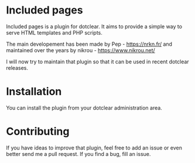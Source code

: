 # Included pages

Included pages is a plugin for dotclear. It aims to provide a simple way to serve HTML templates and PHP scripts.

The main developement has been made by Pep - https://nrkn.fr/ and maintained over the years by nikrou - https://www.nikrou.net/

I will now try to maintain that plugin so that it can be used in recent dotclear releases.

# Installation

You can install the plugin from your dotclear administration area.

# Contributing

If you have ideas to improve that plugin, feel free to add an issue or even better send me a pull request.
If you find a bug, fill an issue.
